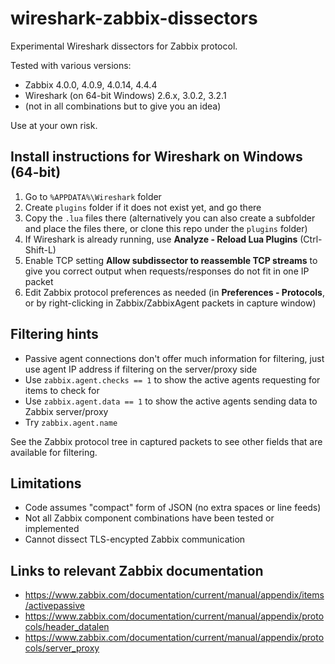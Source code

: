 # wireshark-zabbix-dissectors

Experimental Wireshark dissectors for Zabbix protocol.

Tested with various versions:
- Zabbix 4.0.0, 4.0.9, 4.0.14, 4.4.4
- Wireshark (on 64-bit Windows) 2.6.x, 3.0.2, 3.2.1
- (not in all combinations but to give you an idea)

Use at your own risk.

## Install instructions for Wireshark on Windows (64-bit)

1. Go to `%APPDATA%\Wireshark` folder
1. Create `plugins` folder if it does not exist yet, and go there
1. Copy the `.lua` files there (alternatively you can also create a subfolder and place the files there,
or clone this repo under the `plugins` folder)
1. If Wireshark is already running, use **Analyze - Reload Lua Plugins** (Ctrl-Shift-L)
1. Enable TCP setting **Allow subdissector to reassemble TCP streams**
to give you correct output when requests/responses do not fit in one
IP packet
1. Edit Zabbix protocol preferences as needed (in **Preferences - Protocols**, or by right-clicking in Zabbix/ZabbixAgent packets in capture window)

## Filtering hints

- Passive agent connections don't offer much information for filtering, just use
agent IP address if filtering on the server/proxy side
- Use `zabbix.agent.checks == 1` to show the active agents requesting for items
to check for
- Use `zabbix.agent.data == 1` to show the active agents sending data to Zabbix server/proxy
- Try `zabbix.agent.name`

See the Zabbix protocol tree in captured packets to see other fields that are
available for filtering.

## Limitations

- Code assumes "compact" form of JSON (no extra spaces or line feeds)
- Not all Zabbix component combinations have been tested or implemented
- Cannot dissect TLS-encypted Zabbix communication

## Links to relevant Zabbix documentation

- https://www.zabbix.com/documentation/current/manual/appendix/items/activepassive
- https://www.zabbix.com/documentation/current/manual/appendix/protocols/header_datalen
- https://www.zabbix.com/documentation/current/manual/appendix/protocols/server_proxy
